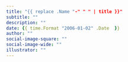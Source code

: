 ```yaml
---
title: "{{ replace .Name "-" " " | title }}"
subtitle: ""
description: ""
date: {{ time.Format "2006-01-02" .Date  }}
author: ""
social-image-square: ""
social-image-wide: ""
illustrator: ""
---
```

